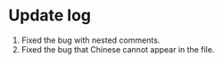 # Update log

1.   Fixed the bug with nested comments.
2.  Fixed the bug that Chinese cannot appear in the file.

